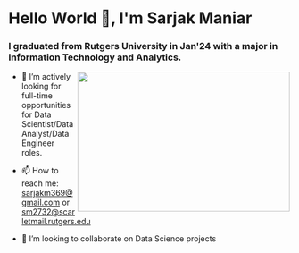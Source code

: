 # Hello World 👋, I'm Sarjak Maniar

### I graduated from Rutgers University in Jan'24 with a major in Information Technology and Analytics. 

<img align="right" width="380" height="250" src="https://user-images.githubusercontent.com/56110199/220014646-a1a14738-6782-42c3-8c60-e4a62c478ec4.gif">

- 🔭 I’m actively looking for full-time opportunities for Data Scientist/Data Analyst/Data Engineer roles. 



- 📫 How to reach me: sarjakm369@gmail.com or sm2732@scarletmail.rutgers.edu
- 👯 I’m looking to collaborate on Data Science projects

